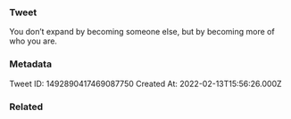 ### Tweet
You don’t expand by becoming someone else, but by becoming more of who you are.

### Metadata
Tweet ID: 1492890417469087750
Created At: 2022-02-13T15:56:26.000Z

### Related

